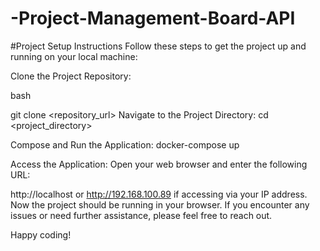 # -Project-Management-Board-API
#Project Setup Instructions
Follow these steps to get the project up and running on your local machine:

Clone the Project Repository:

bash

git clone <repository_url>
Navigate to the Project Directory:
cd <project_directory>


Compose and Run the Application:
docker-compose up



Access the Application:
Open your web browser and enter the following URL:

http://localhost
or
http://192.168.100.89
if accessing via your IP address.
Now the project should be running in your browser. If you encounter any issues or need further assistance, please feel free to reach out.

Happy coding!
